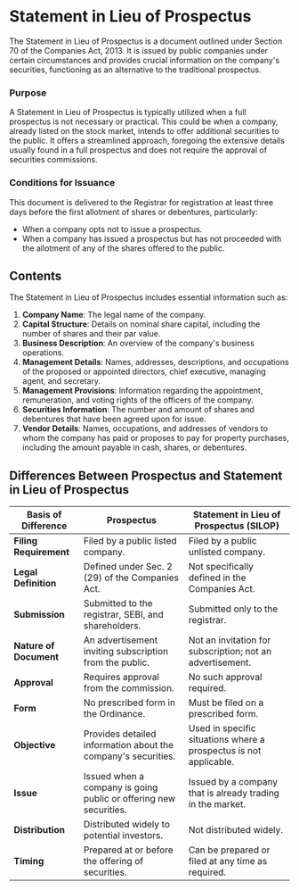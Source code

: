 # Statement in Lieu of Prospectus

The Statement in Lieu of Prospectus is a document outlined under Section 70 of the Companies Act, 2013. It is issued by public companies under certain circumstances and provides crucial information on the company's securities, functioning as an alternative to the traditional prospectus.

### Purpose

A Statement in Lieu of Prospectus is typically utilized when a full prospectus is not necessary or practical. This could be when a company, already listed on the stock market, intends to offer additional securities to the public. It offers a streamlined approach, foregoing the extensive details usually found in a full prospectus and does not require the approval of securities commissions.

### Conditions for Issuance

This document is delivered to the Registrar for registration at least three days before the first allotment of shares or debentures, particularly:

- When a company opts not to issue a prospectus.
- When a company has issued a prospectus but has not proceeded with the allotment of any of the shares offered to the public.

## Contents 

The Statement in Lieu of Prospectus includes essential information such as:

1. **Company Name**: The legal name of the company.
2. **Capital Structure**: Details on nominal share capital, including the number of shares and their par value.
3. **Business Description**: An overview of the company's business operations.
4. **Management Details**: Names, addresses, descriptions, and occupations of the proposed or appointed directors, chief executive, managing agent, and secretary.
5. **Management Provisions**: Information regarding the appointment, remuneration, and voting rights of the officers of the company.
6. **Securities Information**: The number and amount of shares and debentures that have been agreed upon for issue.
7. **Vendor Details**: Names, occupations, and addresses of vendors to whom the company has paid or proposes to pay for property purchases, including the amount payable in cash, shares, or debentures.


## Differences Between Prospectus and Statement in Lieu of Prospectus 


| Basis of Difference        | Prospectus                                        | Statement in Lieu of Prospectus (SILOP)                       |
|----------------------------|---------------------------------------------------|----------------------------------------------------------------|
| **Filing Requirement**     | Filed by a public listed company.                 | Filed by a public unlisted company.                            |
| **Legal Definition**       | Defined under Sec. 2 (29) of the Companies Act.   | Not specifically defined in the Companies Act.                 |
| **Submission**             | Submitted to the registrar, SEBI, and shareholders. | Submitted only to the registrar.                                |
| **Nature of Document**     | An advertisement inviting subscription from the public. | Not an invitation for subscription; not an advertisement.     |
| **Approval**               | Requires approval from the commission.            | No such approval required.                                     |
| **Form**                   | No prescribed form in the Ordinance.              | Must be filed on a prescribed form.                            |
| **Objective**              | Provides detailed information about the company's securities. | Used in specific situations where a prospectus is not applicable. |
| **Issue**                  | Issued when a company is going public or offering new securities. | Issued by a company that is already trading in the market.    |
| **Distribution**           | Distributed widely to potential investors.        | Not distributed widely.                                        |
| **Timing**                 | Prepared at or before the offering of securities. | Can be prepared or filed at any time as required.              |

